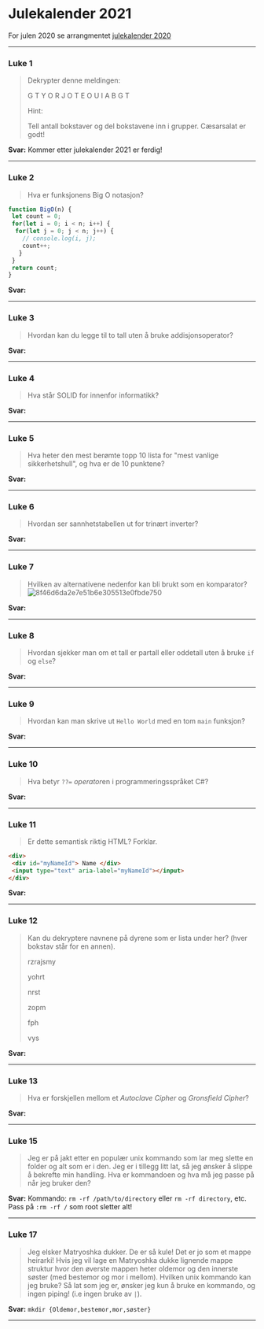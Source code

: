 # Julekalender 2021

For julen 2020 se arrangmentet [julekalender 2020](https://github.com/kodesonen/arrangementer/tree/main/julekalender-2020)

 - - - -

### Luke 1 ###

> Dekrypter denne meldingen:
> 
> G T Y O R J O T E O U I A B G T
> 
> Hint:
>
> Tell antall bokstaver og del bokstavene inn i grupper. Cæsarsalat er godt!

**Svar:**
Kommer etter julekalender 2021 er ferdig!

 - - - -
 
### Luke 2 ###

> Hva er funksjonens Big O notasjon?
```javascript
function BigO(n) {
 let count = 0;
 for(let i = 0; i < n; i++) {
  for(let j = 0; j < n; j++) {
    // console.log(i, j);
    count++;
   }
 }
 return count;
}
```

**Svar:**

 - - - -
 
### Luke 3 ###

> Hvordan kan du legge til to tall uten å bruke addisjonsoperator?

**Svar:**

 - - - -
 
### Luke 4 ###

> Hva står SOLID for innenfor informatikk?

**Svar:**

 - - - -
 
### Luke 5 ###

> Hva heter den mest berømte topp 10 lista for "mest vanlige sikkerhetshull", og hva er de 10 punktene?

**Svar:**

 - - - -
 
### Luke 6 ###

> Hvordan ser sannhetstabellen ut for trinært inverter?

**Svar:**


 - - - -
 
### Luke 7 ###

> Hvilken av alternativene nedenfor kan bli brukt som en komparator?
> ![8f46d6da2e7e51b6e305513e0fbde750](https://user-images.githubusercontent.com/15195014/145109265-9bc66313-bb79-40ec-aaf4-6875726d163f.png)

**Svar:**

 - - - - 
 
### Luke 8 ###

> Hvordan sjekker man om et tall er partall eller oddetall uten å bruke `if` og `else`?

**Svar:**

 - - - -
  
### Luke 9 ###

> Hvordan kan man skrive ut `Hello World` med en tom `main` funksjon?

**Svar:**

 - - - -
   
### Luke 10 ###

> Hva betyr `??=` *operator*en i programmeringsspråket C#?

**Svar:**

 - - - -
    
### Luke 11 ###

> Er dette semantisk riktig HTML? Forklar.
```HTML
<div>
 <div id="myNameId"> Name </div>
 <input type="text" aria-label="myNameId"></input>
</div>
```

**Svar:**

 - - - -
     
### Luke 12 ###

> Kan du dekryptere navnene på dyrene som er lista under her? (hver bokstav står for en annen).
> 
> rzrajsmy
> 
> yohrt
> 
> nrst
> 
> zopm
> 
> fph
> 
> vys
> 

**Svar:**

 - - - -
  
### Luke 13 ###
> Hva er forskjellen mellom et *Autoclave Cipher* og *Gronsfield Cipher*?

**Svar:**

- - - -
 
### Luke 15 ###
> Jeg er på jakt etter en populær unix kommando som lar meg slette en folder og alt som er i den. Jeg er i tillegg litt lat, så jeg ønsker å slippe å bekrefte min handling. Hva er kommandoen og hva må jeg passe på når jeg bruker den? 


**Svar:** Kommando: `rm -rf /path/to/directory` eller `rm -rf directory`, etc. Pass på `:rm -rf /` som root sletter alt!

- - - -

### Luke 17 ###
> Jeg elsker Matryoshka dukker. De er så kule! Det er jo som et mappe heirarki! Hvis jeg vil lage en Matryoshka dukke lignende mappe struktur hvor den øverste mappen heter oldemor og den innerste søster (med bestemor og mor i mellom). Hvilken unix kommando kan jeg bruke? Så lat som jeg er, ønsker jeg kun å bruke en kommando, og ingen piping! (i.e ingen bruke av `|`). 

**Svar:** 
`mkdir {Oldemor,bestemor,mor,søster}`
- - - -
